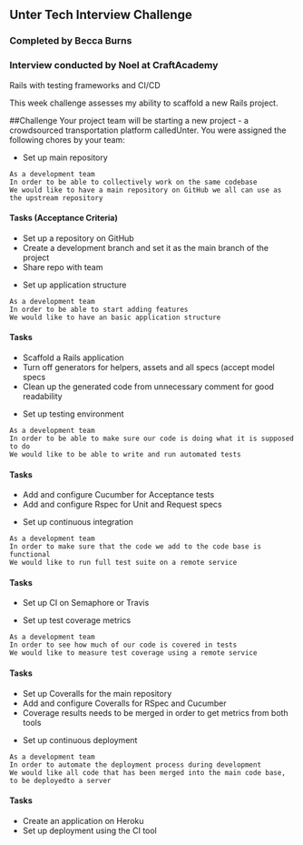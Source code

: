 ## Unter Tech Interview Challenge
### Completed by Becca Burns 
### Interview conducted by Noel at CraftAcademy

Rails with testing frameworks and CI/CD

This week challenge assesses my ability to scaffold a new Rails project.

##Challenge
Your project team will be starting a new project - a crowdsourced transportation platform calledUnter. You were assigned the following chores by your team:

* Set up main repository
```
As a development team
In order to be able to collectively work on the same codebase
We would like to have a main repository on GitHub we all can use as the upstream repository
```
#### Tasks (Acceptance Criteria)
- Set up a repository on GitHub 
- Create a development branch and set it as the main branch of the project 
- Share repo with team

* Set up application structure
```
As a development team
In order to be able to start adding features
We would like to have an basic application structure
```
#### Tasks 
- Scaffold a Rails application 
- Turn off generators for helpers, assets and all specs (accept model specs
- Clean up the generated code from unnecessary comment for good readability

* Set up testing environment
```
As a development team
In order to be able to make sure our code is doing what it is supposed to do
We would like to be able to write and run automated tests
```
#### Tasks 
- Add and configure Cucumber for Acceptance tests
- Add and configure Rspec for Unit and Request specs

* Set up continuous integration
```
As a development team
In order to make sure that the code we add to the code base is functional
We would like to run full test suite on a remote service
```
#### Tasks 
- Set up CI on Semaphore or Travis

* Set up test coverage metrics
```
As a development team
In order to see how much of our code is covered in tests
We would like to measure test coverage using a remote service
```
#### Tasks
- Set up Coveralls for the main repository
- Add and configure Coveralls for RSpec and Cucumber
- Coverage results needs to be merged in order to get metrics from both tools

* Set up continuous deployment
```
As a development team
In order to automate the deployment process during development
We would like all code that has been merged into the main code base, to be deployedto a server
```
#### Tasks
- Create an application on Heroku
- Set up deployment using the CI tool